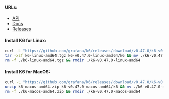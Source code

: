 #### URLs:
- [API](https://k6.io/docs/javascript-api/)
- [Docs](https://k6.io/docs/)
- [Releases](https://github.com/grafana/k6/releases)

#### Install K6 for Linux:
```bash
curl -L "https://github.com/grafana/k6/releases/download/v0.47.0/k6-v0.47.0-linux-amd64.tar.gz" -o k6-linux-amd64.tgz && \
tar -xzf k6-linux-amd64.tgz k6-v0.47.0-linux-amd64/k6 && mv ./k6-v0.47.0-linux-amd64/k6 /usr/local/bin/ && \
rm -f ./k6-linux-amd64.tgz && rmdir ./k6-v0.47.0-linux-amd64
```

#### Install K6 for MacOS:
```bash
curl -L "https://github.com/grafana/k6/releases/download/v0.47.0/k6-v0.47.0-macos-amd64.zip" -o k6-macos-amd64.zip && \
unzip k6-macos-amd64.zip k6-v0.47.0-macos-amd64/k6 && mv ./k6-v0.47.0-macos-amd64/k6 ~/go/bin/ && \
rm -f ./k6-macos-amd64.zip && rmdir ./k6-v0.47.0-macos-amd64
```
